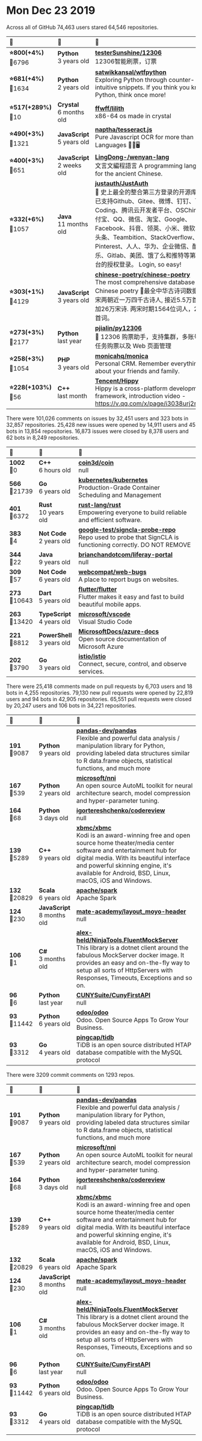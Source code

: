 # Mon Dec 23 2019

Across all of GitHub 74,463 users stared 
64,546 repositories. 

| :page_with_curl: | :calendar: | :page_with_curl: |
| :--- | :--- | :--- |
| **:star:800(+4%)**<br>:twisted_rightwards_arrows:6796 | **Python**<br>3 years old | **[testerSunshine/12306](https://github.com/testerSunshine/12306)**<br>12306智能刷票，订票 |
| **:star:681(+4%)**<br>:twisted_rightwards_arrows:1634 | **Python**<br>2 years old | **[satwikkansal/wtfpython](https://github.com/satwikkansal/wtfpython)**<br>Exploring Python through counter-intuitive snippets. If you think you know Python, think once more! |
| **:star:517(+289%)**<br>:twisted_rightwards_arrows:10 | **Crystal**<br>6 months old | **[ffwff/lilith](https://github.com/ffwff/lilith)**<br>x86-64 os made in crystal |
| **:star:490(+3%)**<br>:twisted_rightwards_arrows:1321 | **JavaScript**<br>5 years old | **[naptha/tesseract.js](https://github.com/naptha/tesseract.js)**<br>Pure Javascript OCR for more than 100 Languages 📖🎉🖥 |
| **:star:400(+3%)**<br>:twisted_rightwards_arrows:651 | **JavaScript**<br>2 weeks old | **[LingDong-/wenyan-lang](https://github.com/LingDong-/wenyan-lang)**<br>文言文編程語言 A programming language for the ancient Chinese. |
| **:star:332(+6%)**<br>:twisted_rightwards_arrows:1057 | **Java**<br>11 months old | **[justauth/JustAuth](https://github.com/justauth/JustAuth)**<br>:100: 史上最全的整合第三方登录的开源库。目前已支持Github、Gitee、微博、钉钉、百度、Coding、腾讯云开发者平台、OSChina、支付宝、QQ、微信、淘宝、Google、Facebook、抖音、领英、小米、微软、今日头条、Teambition、StackOverflow、Pinterest、人人、华为、企业微信、酷家乐、Gitlab、美团、饿了么和推特等第三方平台的授权登录。 Login, so easy! |
| **:star:303(+1%)**<br>:twisted_rightwards_arrows:4129 | **JavaScript**<br>3 years old | **[chinese-poetry/chinese-poetry](https://github.com/chinese-poetry/chinese-poetry)**<br>The most comprehensive database of Chinese poetry 🧶最全中华古诗词数据库,  唐宋两朝近一万四千古诗人,  接近5.5万首唐诗加26万宋诗.  两宋时期1564位词人，21050首词。   |
| **:star:273(+3%)**<br>:twisted_rightwards_arrows:2177 | **Python**<br>last year | **[pjialin/py12306](https://github.com/pjialin/py12306)**<br>🚂 12306 购票助手，支持集群，多账号，多任务购票以及 Web 页面管理  |
| **:star:258(+3%)**<br>:twisted_rightwards_arrows:1054 | **PHP**<br>3 years old | **[monicahq/monica](https://github.com/monicahq/monica)**<br>Personal CRM. Remember everything about your friends and family. |
| **:star:228(+103%)**<br>:twisted_rightwards_arrows:56 | **C++**<br>last month | **[Tencent/Hippy](https://github.com/Tencent/Hippy)**<br>Hippy is a cross-platform development framework, introduction video - https://v.qq.com/x/page/i3038urj2mt.html |

There were 101,026 comments on issues by 32,451 users and 323 bots in 32,857 repositories.
25,428 new issues were opened by 14,911 users and 45 bots in 13,854 repositories.
16,873 issues were closed by 8,378 users and 62 bots in 8,249 repositories.

| :speech_balloon: | :calendar: | :page_with_curl: |
| :--- | :--- | :--- |
| **1002**<br>:twisted_rightwards_arrows:0 | **C++**<br>6 hours old | **[coin3d/coin](https://github.com/coin3d/coin)**<br>null |
| **566**<br>:twisted_rightwards_arrows:21739 | **Go**<br>6 years old | **[kubernetes/kubernetes](https://github.com/kubernetes/kubernetes)**<br>Production-Grade Container Scheduling and Management |
| **401**<br>:twisted_rightwards_arrows:6372 | **Rust**<br>10 years old | **[rust-lang/rust](https://github.com/rust-lang/rust)**<br>Empowering everyone to build reliable and efficient software. |
| **383**<br>:twisted_rightwards_arrows:4 | **Not Code**<br>2 years old | **[google-test/signcla-probe-repo](https://github.com/google-test/signcla-probe-repo)**<br>Repo used to probe that SignCLA is functioning correctly.  DO NOT REMOVE |
| **344**<br>:twisted_rightwards_arrows:22 | **Java**<br>9 years old | **[brianchandotcom/liferay-portal](https://github.com/brianchandotcom/liferay-portal)**<br>null |
| **309**<br>:twisted_rightwards_arrows:57 | **Not Code**<br>6 years old | **[webcompat/web-bugs](https://github.com/webcompat/web-bugs)**<br>A place to report bugs on websites. |
| **273**<br>:twisted_rightwards_arrows:10643 | **Dart**<br>5 years old | **[flutter/flutter](https://github.com/flutter/flutter)**<br>Flutter makes it easy and fast to build beautiful mobile apps. |
| **263**<br>:twisted_rightwards_arrows:13420 | **TypeScript**<br>4 years old | **[microsoft/vscode](https://github.com/microsoft/vscode)**<br>Visual Studio Code |
| **221**<br>:twisted_rightwards_arrows:8812 | **PowerShell**<br>3 years old | **[MicrosoftDocs/azure-docs](https://github.com/MicrosoftDocs/azure-docs)**<br>Open source documentation of Microsoft Azure |
| **202**<br>:twisted_rightwards_arrows:3790 | **Go**<br>3 years old | **[istio/istio](https://github.com/istio/istio)**<br>Connect, secure, control, and observe services. |

There were 25,418 comments made on pull requests by 6,703 users and 18 bots in 4,255 repositories.
79,130 new pull requests were opened by 22,819 users and 94 bots in 42,905 repositories.
65,551 pull requests were closed by 20,247 users and 106 bots in 34,221 repositories.

| :speech_balloon: | :calendar: | :page_with_curl: |
| :--- | :--- | :--- |
| **191**<br>:twisted_rightwards_arrows:9087 | **Python**<br>9 years old | **[pandas-dev/pandas](https://github.com/pandas-dev/pandas)**<br>Flexible and powerful data analysis / manipulation library for Python, providing labeled data structures similar to R data.frame objects, statistical functions, and much more |
| **167**<br>:twisted_rightwards_arrows:539 | **Python**<br>2 years old | **[microsoft/nni](https://github.com/microsoft/nni)**<br>An open source AutoML toolkit for neural architecture search, model compression and hyper-parameter tuning. |
| **164**<br>:twisted_rightwards_arrows:68 | **Python**<br>3 days old | **[igortereshchenko/codereview](https://github.com/igortereshchenko/codereview)**<br>null |
| **139**<br>:twisted_rightwards_arrows:5289 | **C++**<br>9 years old | **[xbmc/xbmc](https://github.com/xbmc/xbmc)**<br>Kodi is an award-winning free and open source home theater/media center software and entertainment hub for digital media. With its beautiful interface and powerful skinning engine, it's available for Android, BSD, Linux, macOS, iOS and Windows. |
| **132**<br>:twisted_rightwards_arrows:20829 | **Scala**<br>6 years old | **[apache/spark](https://github.com/apache/spark)**<br>Apache Spark |
| **124**<br>:twisted_rightwards_arrows:230 | **JavaScript**<br>8 months old | **[mate-academy/layout_moyo-header](https://github.com/mate-academy/layout_moyo-header)**<br>null |
| **106**<br>:twisted_rightwards_arrows:1 | **C#**<br>3 months old | **[alex-held/NinjaTools.FluentMockServer](https://github.com/alex-held/NinjaTools.FluentMockServer)**<br>This library is a dotnet client around the fabulous MockServer docker image. It provides an easy and on-the-fly way to setup all sorts of HttpServers with Responses, Timeouts, Exceptions and so on. |
| **96**<br>:twisted_rightwards_arrows:6 | **Python**<br>last year | **[CUNYSuite/CunyFirstAPI](https://github.com/CUNYSuite/CunyFirstAPI)**<br>null |
| **93**<br>:twisted_rightwards_arrows:11442 | **Python**<br>6 years old | **[odoo/odoo](https://github.com/odoo/odoo)**<br>Odoo. Open Source Apps To Grow Your Business. |
| **93**<br>:twisted_rightwards_arrows:3312 | **Go**<br>4 years old | **[pingcap/tidb](https://github.com/pingcap/tidb)**<br>TiDB is an open source distributed HTAP database compatible with the MySQL protocol  |

There were 3209 commit comments on 1293 repos.

| :speech_balloon: | :calendar: | :page_with_curl: |
| :--- | :--- | :--- |
| **191**<br>:twisted_rightwards_arrows:9087 | **Python**<br>9 years old | **[pandas-dev/pandas](https://github.com/pandas-dev/pandas)**<br>Flexible and powerful data analysis / manipulation library for Python, providing labeled data structures similar to R data.frame objects, statistical functions, and much more |
| **167**<br>:twisted_rightwards_arrows:539 | **Python**<br>2 years old | **[microsoft/nni](https://github.com/microsoft/nni)**<br>An open source AutoML toolkit for neural architecture search, model compression and hyper-parameter tuning. |
| **164**<br>:twisted_rightwards_arrows:68 | **Python**<br>3 days old | **[igortereshchenko/codereview](https://github.com/igortereshchenko/codereview)**<br>null |
| **139**<br>:twisted_rightwards_arrows:5289 | **C++**<br>9 years old | **[xbmc/xbmc](https://github.com/xbmc/xbmc)**<br>Kodi is an award-winning free and open source home theater/media center software and entertainment hub for digital media. With its beautiful interface and powerful skinning engine, it's available for Android, BSD, Linux, macOS, iOS and Windows. |
| **132**<br>:twisted_rightwards_arrows:20829 | **Scala**<br>6 years old | **[apache/spark](https://github.com/apache/spark)**<br>Apache Spark |
| **124**<br>:twisted_rightwards_arrows:230 | **JavaScript**<br>8 months old | **[mate-academy/layout_moyo-header](https://github.com/mate-academy/layout_moyo-header)**<br>null |
| **106**<br>:twisted_rightwards_arrows:1 | **C#**<br>3 months old | **[alex-held/NinjaTools.FluentMockServer](https://github.com/alex-held/NinjaTools.FluentMockServer)**<br>This library is a dotnet client around the fabulous MockServer docker image. It provides an easy and on-the-fly way to setup all sorts of HttpServers with Responses, Timeouts, Exceptions and so on. |
| **96**<br>:twisted_rightwards_arrows:6 | **Python**<br>last year | **[CUNYSuite/CunyFirstAPI](https://github.com/CUNYSuite/CunyFirstAPI)**<br>null |
| **93**<br>:twisted_rightwards_arrows:11442 | **Python**<br>6 years old | **[odoo/odoo](https://github.com/odoo/odoo)**<br>Odoo. Open Source Apps To Grow Your Business. |
| **93**<br>:twisted_rightwards_arrows:3312 | **Go**<br>4 years old | **[pingcap/tidb](https://github.com/pingcap/tidb)**<br>TiDB is an open source distributed HTAP database compatible with the MySQL protocol  |

